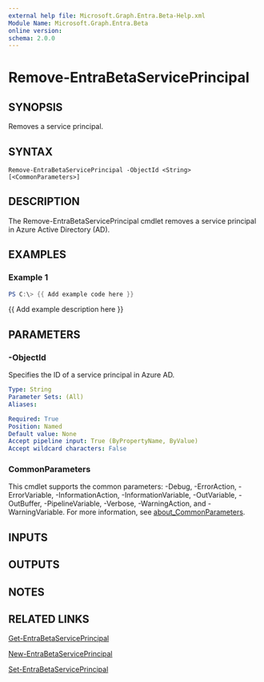 ```yaml
---
external help file: Microsoft.Graph.Entra.Beta-Help.xml
Module Name: Microsoft.Graph.Entra.Beta
online version:
schema: 2.0.0
---
```


# Remove-EntraBetaServicePrincipal

## SYNOPSIS
Removes a service principal.

## SYNTAX

```
Remove-EntraBetaServicePrincipal -ObjectId <String> [<CommonParameters>]
```

## DESCRIPTION
The Remove-EntraBetaServicePrincipal cmdlet removes a service principal in Azure Active Directory (AD).

## EXAMPLES

### Example 1
```powershell
PS C:\> {{ Add example code here }}
```

{{ Add example description here }}

## PARAMETERS



### -ObjectId
Specifies the ID of a service principal in Azure AD.

```yaml
Type: String
Parameter Sets: (All)
Aliases:

Required: True
Position: Named
Default value: None
Accept pipeline input: True (ByPropertyName, ByValue)
Accept wildcard characters: False
```

### CommonParameters
This cmdlet supports the common parameters: -Debug, -ErrorAction, -ErrorVariable, -InformationAction, -InformationVariable, -OutVariable, -OutBuffer, -PipelineVariable, -Verbose, -WarningAction, and -WarningVariable. For more information, see [about_CommonParameters](https://go.microsoft.com/fwlink/?LinkID=113216).

## INPUTS

## OUTPUTS

## NOTES

## RELATED LINKS

[Get-EntraBetaServicePrincipal]()

[New-EntraBetaServicePrincipal]()

[Set-EntraBetaServicePrincipal]()

